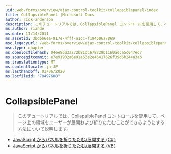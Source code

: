 ```yaml
---
uid: web-forms/overview/ajax-control-toolkit/collapsiblepanel/index
title: CollapsiblePanel |Microsoft Docs
author: rick-anderson
description: このチュートリアルでは、CollapsiblePanel コントロールを使用して、ページ上の領域をユーザーが展開および折りたたむことができるようにする方法について説明します。
ms.author: riande
ms.date: 11/14/2011
ms.assetid: 3bdbb6ea-917e-4fff-a1cc-f194606a7869
msc.legacyurl: /web-forms/overview/ajax-control-toolkit/collapsiblepanel
msc.type: chapter
ms.openlocfilehash: 04ee86d3a272b81dc678229b1160adca5c047ed7
ms.sourcegitcommit: e7e91932a6e91a63e2e46417626f39d6b244a3ab
ms.translationtype: MT
ms.contentlocale: ja-JP
ms.lasthandoff: 03/06/2020
ms.locfileid: "78497608"
---
```

# <a name="collapsiblepanel"></a>CollapsiblePanel

> このチュートリアルでは、CollapsiblePanel コントロールを使用して、ページ上の領域をユーザーが展開および折りたたむことができるようにする方法について説明します。

- [JavaScript からパネルを折りたたむ/展開する (C#)](collapsing-and-expanding-a-panel-from-javascript-cs.md)
- [JavaScript からパネルを折りたたむ/展開する (VB)](collapsing-and-expanding-a-panel-from-javascript-vb.md)
